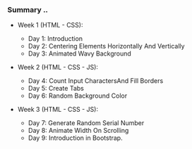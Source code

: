 ### Summary ..

- Week 1 (HTML - CSS):

  - Day 1: Introduction
  - Day 2: Centering Elements Horizontally And Vertically
  - Day 3: Animated Wavy Background

- Week 2 (HTML - CSS - JS):

  - Day 4: Count Input CharactersAnd Fill Borders
  - Day 5: Create Tabs
  - Day 6: Random Background Color

- Week 3 (HTML - CSS - JS):

  - Day 7: Generate Random Serial Number
  - Day 8: Animate Width On Scrolling
  - Day 9: Introduction in Bootstrap.

